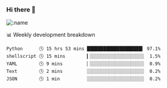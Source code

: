 ### Hi there 👋

<!--
**lv2020/lv2020** is a ✨ _special_ ✨ repository because its `README.md` (this file) appears on your GitHub profile.

Here are some ideas to get you started:

- 🔭 I’m currently working on ...
- 🌱 I’m currently learning ...
- 👯 I’m looking to collaborate on ...
- 🤔 I’m looking for help with ...
- 💬 Ask me about ...
- 📫 How to reach me: ...
- 😄 Pronouns: ...
- ⚡ Fun fact: ...
-->
![:name](https://count.getloli.com/get/@:lv2020)
 <!-- waka-box start -->
📊 Weekly development breakdown
```text
Python      🕓 15 hrs 53 mins ████████████████████▍ 97.1%
shellscript 🕓 15 mins        ▎░░░░░░░░░░░░░░░░░░░░  1.5%
YAML        🕓 9 mins         ▏░░░░░░░░░░░░░░░░░░░░  0.9%
Text        🕓 2 mins         ░░░░░░░░░░░░░░░░░░░░░  0.2%
JSON        🕓 1 min          ░░░░░░░░░░░░░░░░░░░░░  0.2%
```
<!-- Powered by https://github.com/YouEclipse/waka-box-go . -->
<!-- waka-box end -->
